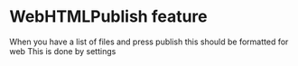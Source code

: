 # WebHTMLPublish feature

When you have a list of files and press publish this should be formatted for web
This is done by settings